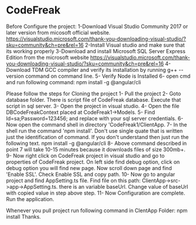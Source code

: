 # CodeFreak

Before Configure the project:
1-Download Visual Studio Community 2017 or later version from micosoft official website. https://visualstudio.microsoft.com/thank-you-downloading-visual-studio/?sku=community&ch=pre&rel=16
2-Install Visual studio and make sure that its working properly
3-Download and install Microsoft SQL Server Express Edition from the microsoft website https://visualstudio.microsoft.com/thank-you-downloading-visual-studio/?sku=community&ch=pre&rel=16
4-Download TDM GCC compiler and verify its installation by running g++ --version command on command line.
5- Verify Node is Installed
6- open cmd and run following command:
	npm install -g @angular/cli

Please follow the steps for Cloning the project 
1- Pull the project
2- Goto database folder. There is script file of CodeFreak database. Execute that script in sql server.
3- Open the project in visual studio.
4- Open the file DBCodeFreakContext placed at CodeFreak1->Models.
5- Find Id=sa;Password=123456; and replace with your sql server credentials.
6- Now open the command shell in directory 'CodeFreak1/ClientApp.
7- In the shell run the command 'npm install'. Don't use single quate that is written just the identification of command. If       you don't understand then just run the following text.
   npm install -g @angular/cli
8- Above command described in point 7 will take 10-15 minutes because it downloads files of size 300mb+.
9- Now right click on CodeFreak project in visual studio and go to properties of CodeFreak project. On left side find debug option, click on debug option you will find new page. Now scroll down page and find 'Enable SSL'. Check Enable SSL and copy path.
10- Now go to angular project and find AppSetting.ts file. Find file on this path: ClientApp->src->app->AppSetting.ts. there is an variable baseUrl. Change value of baseUrl with copied value in step above step.
11- Now Configuration are complete. Run the application.

Whenever you pull project run following command in ClentApp Folder:
npm install
Thanks.
